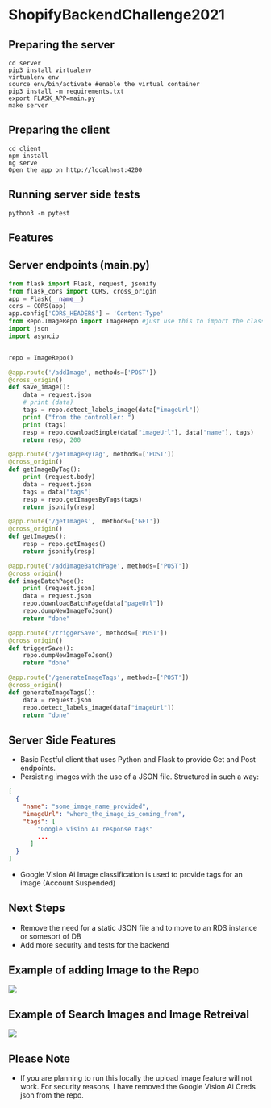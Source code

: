 # ShopifyBackendChallenge2021

## Preparing the server

```Shell
cd server
pip3 install virtualenv
virtualenv env
source env/bin/activate #enable the virtual container
pip3 install -m requirements.txt
export FLASK_APP=main.py
make server
```

## Preparing the client

```Shell
cd client
npm install
ng serve
Open the app on http://localhost:4200
```
## Running server side tests
```
python3 -m pytest
```

## Features

## Server endpoints (main.py)

```Python
from flask import Flask, request, jsonify
from flask_cors import CORS, cross_origin
app = Flask(__name__)
cors = CORS(app)
app.config['CORS_HEADERS'] = 'Content-Type'
from Repo.ImageRepo import ImageRepo #just use this to import the class from another file
import json
import asyncio


repo = ImageRepo()

@app.route('/addImage', methods=['POST'])
@cross_origin()
def save_image():
    data = request.json
    # print (data)
    tags = repo.detect_labels_image(data["imageUrl"])
    print ("from the controller: ")
    print (tags)
    resp = repo.downloadSingle(data["imageUrl"], data["name"], tags)
    return resp, 200

@app.route('/getImageByTag', methods=['POST'])
@cross_origin()
def getImageByTag():
    print (request.body)
    data = request.json
    tags = data["tags"]
    resp = repo.getImagesByTags(tags)
    return jsonify(resp)

@app.route('/getImages',  methods=['GET'])
@cross_origin()
def getImages():
    resp = repo.getImages()
    return jsonify(resp)

@app.route('/addImageBatchPage', methods=['POST'])
@cross_origin()
def imageBatchPage():
    print (request.json)
    data = request.json
    repo.downloadBatchPage(data["pageUrl"])
    repo.dumpNewImageToJson()
    return "done"

@app.route('/triggerSave', methods=['POST'])
@cross_origin()
def triggerSave():
    repo.dumpNewImageToJson()
    return "done"

@app.route('/generateImageTags', methods=['POST'])
@cross_origin()
def generateImageTags():
    data = request.json
    repo.detect_labels_image(data["imageUrl"])
    return "done"
```

## Server Side Features
- Basic Restful client that uses Python and Flask to provide Get and Post endpoints. 
- Persisting images with the use of a JSON file. Structured in such a way:
```JSON
[
  {
	"name": "some_image_name_provided",
	"imageUrl": "where_the_image_is_coming_from",
	"tags": [
	  	"Google vision AI response tags"
	  	...
	  ]
  }
]
```
- Google Vision Ai Image classification is used to provide tags for an image (Account Suspended)

## Next Steps

- Remove the need for a static JSON file and to move to an RDS instance or somesort of DB
- Add more security and tests for the backend

## Example of adding Image to the Repo

![](CreateImages.gif)

## Example of Search Images and Image Retreival

![](SearchImages.gif)

## Please Note

- If you are planning to run this locally the upload image feature will not work. For security reasons, I have removed the Google Vision Ai Creds json from the repo.




